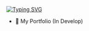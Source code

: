 [![Typing SVG](https://readme-typing-svg.herokuapp.com?color=%23CDCDCD&size=25&lines=Ster0n+%7C+TizianoHerrera;Programador+%7C+Desarrollador)](https://git.io/typing-svg) <br>


- 💼 My Portfolio (In Develop)

